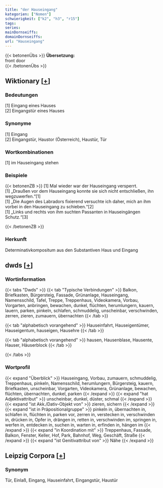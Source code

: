```yaml
---
title: "der Hauseingang"
kategorien: ["Nomen"]
schwierigkeit: ["k2", "h3", "r15"]
tags:
series:
mainDornseiffs:
domainDornseiffs:
url: "Hauseingang"
---
```


{{< betonenÜbs >}}
**Übersetzung:**  
front door  
{{< /betonenÜbs >}}

## Wiktionary [[+](https://de.wiktionary.org/wiki/Hauseingang)]

### Bedeutungen
[1] Eingang eines Hauses  
[2] Eingangstür eines Hauses  

### Synonyme
[1] Eingang  
[2] Eingangstür, Haustor (Österreich), Haustür, Tür  

### Wortkombinationen
[1] im Hauseingang stehen  

### Beispiele
{{< betonenZB >}}
[1] Mal wieder war der Hauseingang versperrt.  
[1] „Draußen vor dem Hauseingang konnte sie sich nicht entschließen, ihn wegzuwerfen.“[1]  
[1] „Die Augen des Labradors fixierend versuchte ich daher, mich an ihm vorbei in den Hauseingang zu schieben.“[2]  
[1] „Links und rechts von ihm suchten Passanten in Hauseingängen Schutz.“[3]  

{{< /betonenZB >}}
### Herkunft
Determinativkompositum aus den Substantiven Haus und Eingang  



## dwds [[+](https://www.dwds.de/wb/Hauseingang)]

### Wortinformation
{{< tabs "Dwds" >}}
{{< tab "Typische Verbindungen" >}}
Balkon, Briefkasten, Bürgersteig, Fassade, Grünanlage, Hauseingang, Namensschild, Tafel, Treppe, Treppenhaus, Videokamera, Vorbau, Vorgarten, anbringen, bewachen, dunkel, flüchten, herumlungern, kauern, lauern, parken, pinkeln, schlafen, schmuddelig, unscheinbar, verschwinden, zerren, zieren, zumauern, übernachten
{{< /tab >}}

{{< tab "alphabetisch vorangehend" >}}
Hauseinfahrt, Hauseigentümer, Hauseigentum, hauseigen, Hausehre
{{< /tab >}}

{{< tab "alphabetisch vorangehend" >}}
hausen, Hausenblase, Hausente, Hauser, Häuserblock
{{< /tab >}}

{{< /tabs >}}

### Wortprofil
{{< expand "Überblick" >}} Hauseingang, Vorbau, zumauern, schmuddelig, Treppenhaus, pinkeln, Namensschild, herumlungern, Bürgersteig, kauern, Briefkasten, unscheinbar, Vorgarten, Videokamera, Grünanlage, bewachen, flüchten, übernachten, dunkel, parken {{< /expand >}}
{{< expand "hat Adjektivattribut" >}} unscheinbar, dunkel, düster, schmal {{< /expand >}}
{{< expand "ist Akk./Dativ-Objekt von" >}} zieren, sichern {{< /expand >}}
{{< expand "ist in Präpositionalgruppe" >}} pinkeln in, übernachten in, schlafen in, flüchten in, parken vor, zerren in, verstecken in, verschwinden in, drücken in, Opfer in, drängen in, retten in, verschwinden im, springen in, werfen in, entdecken in, suchen in, warten in, erfinden in, hängen im {{< /expand >}}
{{< expand "in Koordination mit" >}} Treppenhaus, Fassade, Balkon, Fenster, Keller, Hof, Park, Bahnhof, Weg, Geschäft, Straße {{< /expand >}}
{{< expand "ist Genitivattribut von" >}} Nähe {{< /expand >}}

## Leipzig Corpora [[+](https://corpora.uni-leipzig.de/en/res?word=Hauseingang&corpusId=deu_newscrawl-public_2018)]


### Synonym
Tür, Einlaß, Eingang, Hauseinfahrt, Eingangstür, Haustür


